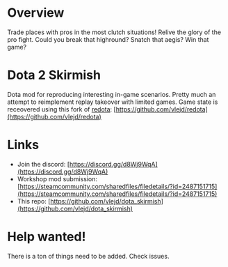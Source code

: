 # Overview
Trade places with pros in the most clutch situations! Relive the glory of the pro fight. Could you break that highround? Snatch that aegis? Win that game?


# Dota 2 Skirmish
Dota mod for reproducing interesting in-game scenarios. Pretty much an attempt to reimplement replay takeover with limited games.
Game state is receovered using this fork of [redota](https://github.com/timkurvers/redota): [https://github.com/vlejd/redota](https://github.com/vlejd/redota)


# Links
- Join the discord: [https://discord.gg/d8Wj9WqA](https://discord.gg/d8Wj9WqA)
- Workshop mod submission: [https://steamcommunity.com/sharedfiles/filedetails/?id=2487151715](https://steamcommunity.com/sharedfiles/filedetails/?id=2487151715)
- This repo: [https://github.com/vlejd/dota_skirmish](https://github.com/vlejd/dota_skirmish)

# Help wanted!
There is a ton of things need to be added. Check issues. 
